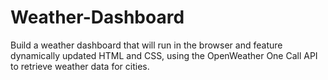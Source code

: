 # Weather-Dashboard
Build a weather dashboard that will run in the browser and feature dynamically updated HTML and CSS, using the OpenWeather One Call API to retrieve weather data for cities.
